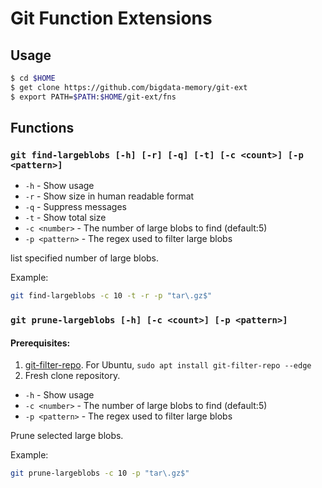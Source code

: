 # Git Function Extensions

## Usage

```sh
$ cd $HOME
$ get clone https://github.com/bigdata-memory/git-ext
$ export PATH=$PATH:$HOME/git-ext/fns
```

## Functions

### `git find-largeblobs [-h] [-r] [-q] [-t] [-c <count>] [-p <pattern>]`

* `-h` - Show usage
* `-r` - Show size in human readable format
* `-q` - Suppress messages
* `-t` - Show total size
* `-c <number>` - The number of large blobs to find (default:5)
* `-p <pattern>` - The regex used to filter large blobs

list specified number of large blobs.

Example:
```sh
git find-largeblobs -c 10 -t -r -p "tar\.gz$"
```

### `git prune-largeblobs [-h] [-c <count>] [-p <pattern>]`
#### Prerequisites:
1. [git-filter-repo](https://github.com/newren/git-filter-repo). For Ubuntu, `sudo apt install git-filter-repo --edge`
2. Fresh clone repository.

* `-h` - Show usage
* `-c <number>` - The number of large blobs to find (default:5)
* `-p <pattern>` - The regex used to filter large blobs

Prune selected large blobs.

Example:
```sh
git prune-largeblobs -c 10 -p "tar\.gz$"
```
